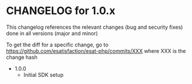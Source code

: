 CHANGELOG for 1.0.x
===================

This changelog references the relevant changes (bug and security fixes) done
in all versions (major and minor)

To get the diff for a specific change, go to https://github.com/esatisfaction/esat-php/commits/XXX where
XXX is the change hash

* 1.0.0
  * Initial SDK setup
